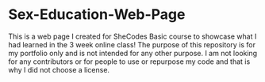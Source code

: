 # Sex-Education-Web-Page
This is a web page I created for SheCodes Basic course to showcase what I had learned in the 3 week online class! The purpose of this repository is for my portfolio only and is not intended for any other purpose.
I am not looking for any contributors or for people to use or repurpose my code and that is why I did not choose a license. 
